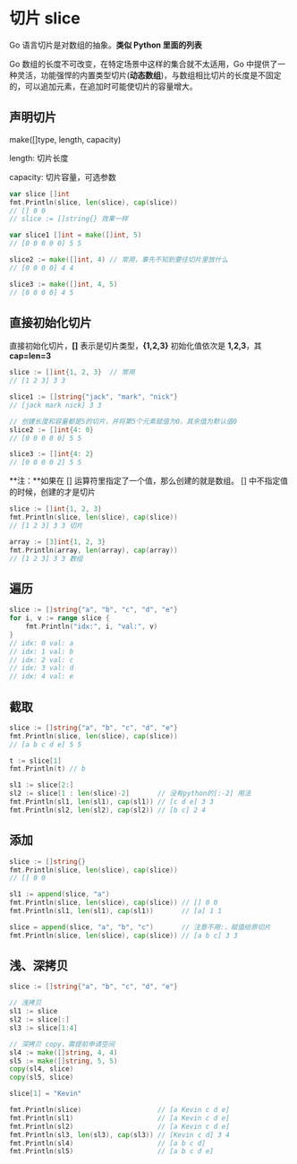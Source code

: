 # 切片 slice

Go 语言切片是对数组的抽象。**类似 Python 里面的列表**

Go 数组的长度不可改变，在特定场景中这样的集合就不太适用，Go 中提供了一种灵活，功能强悍的内置类型切片(**动态数组**)，与数组相比切片的长度是不固定的，可以追加元素，在追加时可能使切片的容量增大。

## 声明切片

make([]type, length, capacity)

length: 切片长度

capacity: 切片容量，可选参数

```go
var slice []int
fmt.Println(slice, len(slice), cap(slice))
// [] 0 0
// slice := []string{} 效果一样

var slice1 []int = make([]int, 5)
// [0 0 0 0 0] 5 5

slice2 := make([]int, 4) // 常用，事先不知到要往切片里放什么
// [0 0 0 0] 4 4

slice3 := make([]int, 4, 5)
// [0 0 0 0] 4 5
```

## 直接初始化切片

直接初始化切片，**[]** 表示是切片类型，**{1,2,3}** 初始化值依次是 **1,2,3**，其 **cap=len=3**

```go
slice := []int{1, 2, 3}  // 常用
// [1 2 3] 3 3

slice1 := []string{"jack", "mark", "nick"}
// [jack mark nick] 3 3

// 创建长度和容量都是5的切片，并将第5个元素赋值为0，其余值为默认值0
slice2 := []int{4: 0}
// [0 0 0 0 0] 5 5

slice3 := []int{4: 2}
// [0 0 0 0 2] 5 5
```

**注：**如果在 [] 运算符里指定了一个值，那么创建的就是数组。 [] 中不指定值的时候，创建的才是切片

```go
slice := []int{1, 2, 3}
fmt.Println(slice, len(slice), cap(slice))
// [1 2 3] 3 3 切片

array := [3]int{1, 2, 3}
fmt.Println(array, len(array), cap(array))
// [1 2 3] 3 3 数组
```

## 遍历

```go
slice := []string{"a", "b", "c", "d", "e"}
for i, v := range slice {
    fmt.Println("idx:", i, "val:", v)
}
// idx: 0 val: a
// idx: 1 val: b
// idx: 2 val: c
// idx: 3 val: d
// idx: 4 val: e
```

## 截取

 ```go
slice := []string{"a", "b", "c", "d", "e"}
fmt.Println(slice, len(slice), cap(slice))
// [a b c d e] 5 5

t := slice[1]
fmt.Println(t) // b

sl1 := slice[2:]
sl2 := slice[1 : len(slice)-2]       // 没有python的[:-2] 用法
fmt.Println(sl1, len(sl1), cap(sl1)) // [c d e] 3 3
fmt.Println(sl2, len(sl2), cap(sl2)) // [b c] 2 4
 ```

## 添加

```go
slice := []string{}
fmt.Println(slice, len(slice), cap(slice))
// [] 0 0

sl1 := append(slice, "a")
fmt.Println(slice, len(slice), cap(slice)) // [] 0 0
fmt.Println(sl1, len(sl1), cap(sl1))       // [a] 1 1

slice = append(slice, "a", "b", "c")       // 注意不用:，赋值给原切片
fmt.Println(slice, len(slice), cap(slice)) // [a b c] 3 3
```

## 浅、深拷贝

```go
slice := []string{"a", "b", "c", "d", "e"}

// 浅拷贝
sl1 := slice
sl2 := slice[:]
sl3 := slice[1:4]

// 深拷贝 copy，需提前申请空间
sl4 := make([]string, 4, 4)
sl5 := make([]string, 5, 5)
copy(sl4, slice)
copy(sl5, slice)

slice[1] = "Kevin"

fmt.Println(slice)                   // [a Kevin c d e]
fmt.Println(sl1)                     // [a Kevin c d e]
fmt.Println(sl2)                     // [a Kevin c d e]
fmt.Println(sl3, len(sl3), cap(sl3)) // [Kevin c d] 3 4
fmt.Println(sl4)                     // [a b c d]
fmt.Println(sl5)                     // [a b c d e]
```

